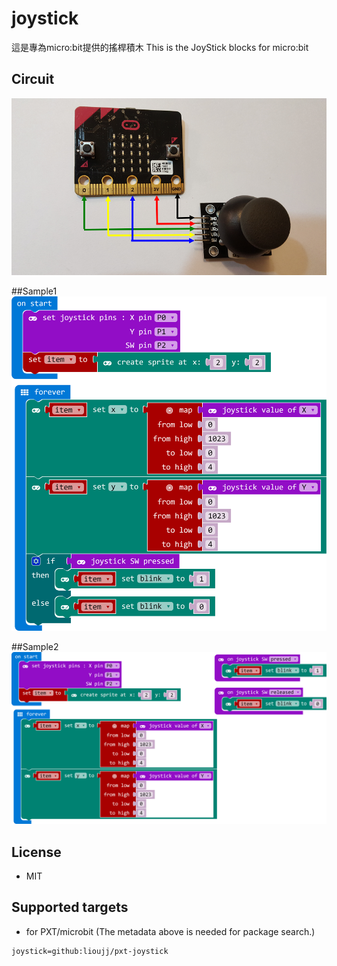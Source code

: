 # joystick

這是專為micro:bit提供的搖桿積木
This is the JoyStick blocks for micro:bit

## Circuit
![image](circuit.png)

##Sample1
![image](sample1.png)

##Sample2
![image](sample2.png)

## License

* MIT

## Supported targets

* for PXT/microbit
(The metadata above is needed for package search.)

```package
joystick=github:lioujj/pxt-joystick
```
